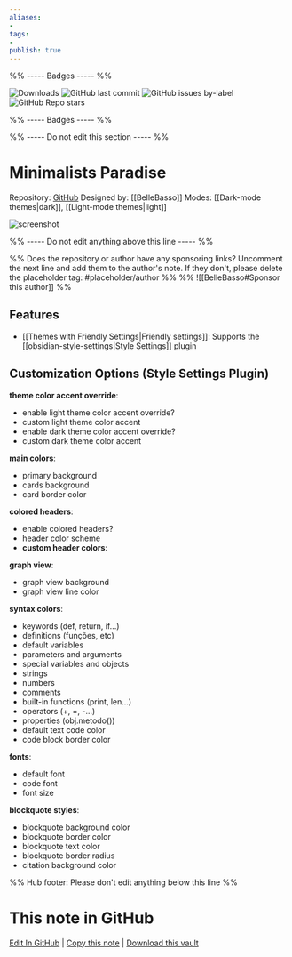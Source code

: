```yaml
---
aliases:
- 
tags: 
- 
publish: true
---
```


%% ----- Badges ----- %%

![Downloads](https://img.shields.io/badge/downloads-1024-573E7A?style=for-the-badge&logo=)
![GitHub last commit](https://img.shields.io/github/last-commit/BelleBasso/MinimalistsParadise?color=573E7A&label=last%20update&logo=github&style=for-the-badge)
![GitHub issues by-label](https://img.shields.io/github/issues/BelleBasso/MinimalistsParadise/help%20wanted?color=573E7A&logo=github&style=for-the-badge) 
![GitHub Repo stars](https://img.shields.io/github/stars/BelleBasso/MinimalistsParadise?color=573E7A&logo=github&style=for-the-badge)

%% ----- Badges ----- %%

%% ----- Do not edit this section ----- %%

# Minimalists Paradise

Repository: [GitHub](https://github.com/BelleBasso/MinimalistsParadise)
Designed by: [[BelleBasso]]
Modes: [[Dark-mode themes|dark]], [[Light-mode themes|light]]



![screenshot](https://github.com/BelleBasso/MinimalistsParadise/raw/HEAD/screenshot.png)

%% ----- Do not edit anything above this line ----- %% 

%% Does the repository or author have any sponsoring links? Uncomment the next line and add them to the author's note. If they don't, please delete the placeholder tag: #placeholder/author %%
%% ![[BelleBasso#Sponsor this author]] %%


## Features

- [[Themes with Friendly Settings|Friendly settings]]: Supports the [[obsidian-style-settings|Style Settings]] plugin

## Customization Options (Style Settings Plugin) 

**theme color accent override**: 
- enable light theme color accent override?
- custom light theme color accent
- enable dark theme color accent override?
- custom dark theme color accent

**main colors**: 
- primary background
- cards background
- card border color

**colored headers**: 
- enable colored headers?
- header color scheme
- **custom header colors**: 

**graph view**: 
- graph view background
- graph view line color

**syntax colors**: 
- keywords (def, return, if...)
- definitions (funções, etc)
- default variables
- parameters and arguments
- special variables and objects
- strings
- numbers
- comments
- built-in functions (print, len...)
- operators (+, =, -...)
- properties (obj.metodo())
- default text code color
- code block border color

**fonts**: 
- default font
- code font
- font size

**blockquote styles**: 
- blockquote background color
- blockquote border color
- blockquote text color
- blockquote border radius
- citation background color


%% Hub footer: Please don't edit anything below this line %%

# This note in GitHub

<span class="git-footer">[Edit In GitHub](https://github.dev/obsidian-community/obsidian-hub/blob/main/02%20-%20Community%20Expansions/02.05%20All%20Community%20Expansions/Themes/Minimalists%20Paradise.md "git-hub-edit-note") | [Copy this note](https://raw.githubusercontent.com/obsidian-community/obsidian-hub/main/02%20-%20Community%20Expansions/02.05%20All%20Community%20Expansions/Themes/Minimalists%20Paradise.md "git-hub-copy-note") | [Download this vault](https://github.com/obsidian-community/obsidian-hub/archive/refs/heads/main.zip "git-hub-download-vault") </span>
